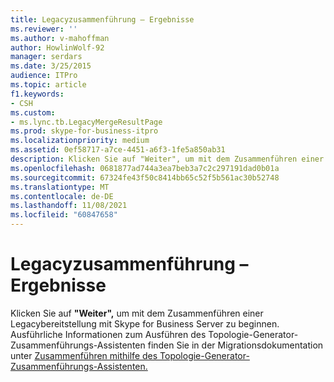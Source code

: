 ```yaml
---
title: Legacyzusammenführung – Ergebnisse
ms.reviewer: ''
ms.author: v-mahoffman
author: HowlinWolf-92
manager: serdars
ms.date: 3/25/2015
audience: ITPro
ms.topic: article
f1.keywords:
- CSH
ms.custom:
- ms.lync.tb.LegacyMergeResultPage
ms.prod: skype-for-business-itpro
ms.localizationpriority: medium
ms.assetid: 0ef58717-a7ce-4451-a6f3-1fe5a850ab31
description: Klicken Sie auf "Weiter", um mit dem Zusammenführen einer Legacybereitstellung mit Skype for Business Server zu beginnen. Ausführliche Informationen zum Ausführen des Topologie-Generator-Zusammenführungs-Assistenten finden Sie in der Migrationsdokumentation unter Zusammenführen mithilfe des Topologie-Generator-Zusammenführungs-Assistenten.
ms.openlocfilehash: 0681877ad744a3ea7beb3a7c2c297191dad0b01a
ms.sourcegitcommit: 67324fe43f50c8414bb65c52f5b561ac30b52748
ms.translationtype: MT
ms.contentlocale: de-DE
ms.lasthandoff: 11/08/2021
ms.locfileid: "60847658"
---
```

# <a name="legacy-merge-results"></a>Legacyzusammenführung – Ergebnisse

Klicken Sie auf **"Weiter",** um mit dem Zusammenführen einer Legacybereitstellung mit Skype for Business Server zu beginnen. Ausführliche Informationen zum Ausführen des Topologie-Generator-Zusammenführungs-Assistenten finden Sie in der Migrationsdokumentation unter [Zusammenführen mithilfe des Topologie-Generator-Zusammenführungs-Assistenten.](/previous-versions/office/lync-server-2013/merge-using-topology-builder-merge-wizard)